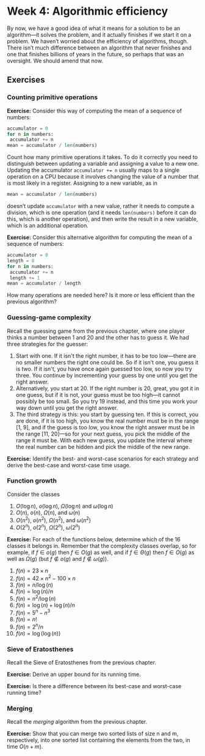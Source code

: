 # Week 4: Algorithmic efficiency

By now, we have a good idea of what it means for a solution to be an algorithm—it solves the problem, and it actually finishes if we start it on a problem. We haven’t worried about the efficiency of algorithms, though. There isn’t much difference between an algorithm that never finishes and one that finishes billions of years in the future, so perhaps that was an oversight. We should amend that now.

## Exercises

### Counting primitive operations

**Exercise:** Consider this way of computing the mean of a sequence of numbers:

```python
accumulator = 0
for n in numbers:
 accumulator += n
mean = accumulator / len(numbers)

```

Count how many primitive operations it takes. To do it correctly you need to distinguish between updating a variable and assigning a value to a new one. Updating the accumulator `accumulator += n` usually maps to a single operation on a CPU because it involves changing the value of a number that is most likely in a register. Assigning to a new variable, as in

```python
mean = accumulator / len(numbers)
```

doesn’t update `accumulator` with a new value, rather it needs to compute a division, which is one operation (and it needs `len(numbers)` before it can do this, which is another operation), and then write the result in a new variable, which is an additional operation.

**Exercise:** Consider this alternative algorithm for computing the mean of a sequence of numbers:

```python
accumulator = 0
length = 0
for n in numbers:
 accumulator += n
 length += 1
mean = accumulator / length
```

How many operations are needed here? Is it more or less efficient than the previous algorithm?

### Guessing-game complexity

Recall the guessing game from the previous chapter, where one player thinks a number between 1 and 20 and the other has to guess it. We had three strategies for the guesser:

1. Start with one. If it isn't the right number, it has to be too low—there are no smaller numbers the right one could be. So if it isn't one, you guess it is two. If it isn't, you have once again guessed too low, so now you try three. You continue by incrementing your guess by one until you get the right answer.
2. Alternatively, you start at 20. If the right number is 20, great, you got it in one guess, but if it is not, your guess must be too high—it cannot possibly be too small. So you try 19 instead, and this time you work your way down until you get the right answer.
3. The third strategy is this: you start by guessing ten. If this is correct, you are done, if it is too high, you know the real number must be in the range [1, 9], and if the guess is too low, you know the right answer must be in the range [11, 20]—so for your next guess, you pick the middle of the range it must be. With each new guess, you update the interval where the real number can be hidden and pick the middle of the new range.

**Exercise:** Identify the best- and worst-case scenarios for each strategy and derive the best-case and worst-case time usage.

### Function growth

Consider the classes

1. $O(\log n)$, $o(\log n)$, $\Omega(\log n)$ and $\omega(\log n)$
3. $O(n)$, $o(n)$, $\Omega(n)$, and $\omega(n)$
4. $O(n^2)$, $o(n^2)$, $\Omega(n^2)$, and $\omega(n^2)$
5. $O(2^n)$, $o(2^n)$, $\Omega(2^n)$, $\omega(2^n)$

**Exercise:** For each of the functions below, determine which of the 16 classes it belongs in. Remember that the complexity classes overlap, so for example, if $f\in o(g)$ then $f\in O(g)$ as well, and if $f \in \Theta(g)$ then $f \in O(g)$ as well as $\Omega(g)$ (but $f\not\in o(g)$ and $f \not\in \omega(g)$).

1. $f(n) = 23 \times n$
2. $f(n) = 42 \times n^2 - 100 \times n$
3. $f(n) = n / \log(n)$
4. $f(n) = \log(n) / n$
5. $f(n) = n^2/\log(n)$
6. $f(n) = \log(n) + \log(n)/n$
7. $f(n) = 5^n - n^3$
8. $f(n) = n!$
9. $f(n) = 2^n/n$
10. $f(n) = \log(\log(n))$

### Sieve of Eratosthenes

Recall the Sieve of Eratosthenes from the previous chapter.

**Exercise:** Derive an upper bound for its running time.

**Exercise:** Is there a difference between its best-case and worst-case running time?

### Merging

Recall the *merging* algorithm from the previous chapter.

**Exercise:** Show that you can merge two sorted lists of size n and m, respectively, into one sorted list containing the elements from the two, in time $O(n+m)$.


[command-line-ex]: https://github.com/birc-ctib/command-lines-and-pipes
[intro-to-github-ex]: https://github.com/birc-ctib/intro-to-git-and-github

[w02-prog-ex]: https://github.com/birc-ctib/basic-python
[w02-commandline-ex]: https://github.com/birc-ctib/command-line-python

[w03-merge-ex]: https://github.com/birc-ctib/merging
[w03-guessing-ex]: https://github.com/birc-ctib/guessing
[w03-base-ex]: https://github.com/birc-ctib/changing-base
[w03-sieve-ex]: https://github.com/birc-ctib/sieve
[w03-substring-ex]: https://github.com/birc-ctib/lis
[w03-powerset-ex]: https://github.com/birc-ctib/powerset
[w03-subseq-ex]: https://github.com/birc-ctib/liseq

[w05-bucket-ex]: https://github.com/birc-ctib/bucket-sort

[w06-simple-funcs-ex]: https://github.com/birc-ctib/simple-funcs
[w06-kmers-ex]: https://github.com/birc-ctib/kmer
[w06-reduce-ex]: https://github.com/birc-ctib/reduce

[w07-lists-ex]: https://github.com/birc-ctib/lists-and-recursion

[w09-mm-ex]: https://github.com/birc-ctib/markov

[w11-sllists-ex]: https://github.com/birc-ctib/singly-linked-lists
[w11-dllists-ex]: https://github.com/birc-ctib/doubly-linked-lists

[w12-list-set-ex]: https://github.com/birc-ctib/list-set
[w12-search-tree-set-ex]: https://github.com/birc-ctib/st-balance-1
[w12-hash-table-ex]: https://github.com/birc-ctib/hash-set

[w13-linked-list-stack-ex]: https://github.com/birc-ctib/linked-list-stack
[w13-newick-ex]: https://github.com/birc-ctib/newick
[w13-dllist-queue-ex]: https://github.com/birc-ctib/linked-list-queue

[w14-huffmann-ex]: https://github.com/birc-ctib/huffman
[w14-prim-ex]: https://github.com/birc-ctib/prim
[w14-search-tree-pqueue-ex]: https://github.com/birc-ctib/st-pqueue
[w14-leftist-heap-ex]: https://github.com/birc-ctib/leftist
[w14-binary-heap-ex]: https://github.com/birc-ctib/binary-heap
[w14-heap-sort-ex]: https://github.com/birc-ctib/heap-sort



